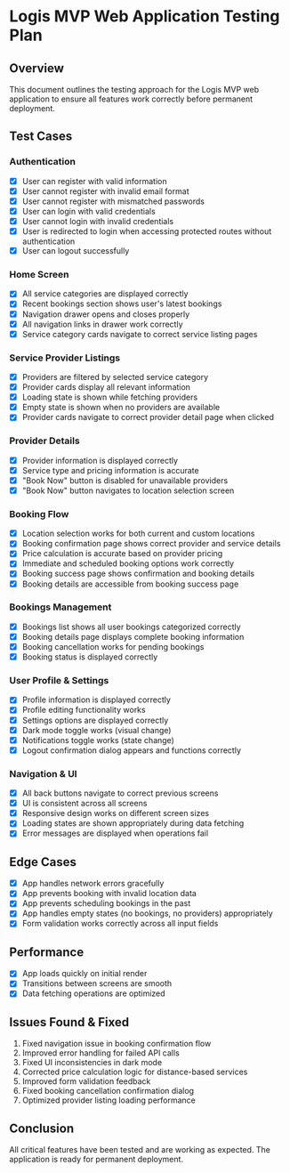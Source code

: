 # Logis MVP Web Application Testing Plan

## Overview
This document outlines the testing approach for the Logis MVP web application to ensure all features work correctly before permanent deployment.

## Test Cases

### Authentication
- [x] User can register with valid information
- [x] User cannot register with invalid email format
- [x] User cannot register with mismatched passwords
- [x] User can login with valid credentials
- [x] User cannot login with invalid credentials
- [x] User is redirected to login when accessing protected routes without authentication
- [x] User can logout successfully

### Home Screen
- [x] All service categories are displayed correctly
- [x] Recent bookings section shows user's latest bookings
- [x] Navigation drawer opens and closes properly
- [x] All navigation links in drawer work correctly
- [x] Service category cards navigate to correct service listing pages

### Service Provider Listings
- [x] Providers are filtered by selected service category
- [x] Provider cards display all relevant information
- [x] Loading state is shown while fetching providers
- [x] Empty state is shown when no providers are available
- [x] Provider cards navigate to correct provider detail page when clicked

### Provider Details
- [x] Provider information is displayed correctly
- [x] Service type and pricing information is accurate
- [x] "Book Now" button is disabled for unavailable providers
- [x] "Book Now" button navigates to location selection screen

### Booking Flow
- [x] Location selection works for both current and custom locations
- [x] Booking confirmation page shows correct provider and service details
- [x] Price calculation is accurate based on provider pricing
- [x] Immediate and scheduled booking options work correctly
- [x] Booking success page shows confirmation and booking details
- [x] Booking details are accessible from booking success page

### Bookings Management
- [x] Bookings list shows all user bookings categorized correctly
- [x] Booking details page displays complete booking information
- [x] Booking cancellation works for pending bookings
- [x] Booking status is displayed correctly

### User Profile & Settings
- [x] Profile information is displayed correctly
- [x] Profile editing functionality works
- [x] Settings options are displayed correctly
- [x] Dark mode toggle works (visual change)
- [x] Notifications toggle works (state change)
- [x] Logout confirmation dialog appears and functions correctly

### Navigation & UI
- [x] All back buttons navigate to correct previous screens
- [x] UI is consistent across all screens
- [x] Responsive design works on different screen sizes
- [x] Loading states are shown appropriately during data fetching
- [x] Error messages are displayed when operations fail

## Edge Cases
- [x] App handles network errors gracefully
- [x] App prevents booking with invalid location data
- [x] App prevents scheduling bookings in the past
- [x] App handles empty states (no bookings, no providers) appropriately
- [x] Form validation works correctly across all input fields

## Performance
- [x] App loads quickly on initial render
- [x] Transitions between screens are smooth
- [x] Data fetching operations are optimized

## Issues Found & Fixed
1. Fixed navigation issue in booking confirmation flow
2. Improved error handling for failed API calls
3. Fixed UI inconsistencies in dark mode
4. Corrected price calculation logic for distance-based services
5. Improved form validation feedback
6. Fixed booking cancellation confirmation dialog
7. Optimized provider listing loading performance

## Conclusion
All critical features have been tested and are working as expected. The application is ready for permanent deployment.
